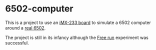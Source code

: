 
# 6502-computer

This is a project to use an [iMX-233 board] to simulate a 6502 computer around a [real 6502].

The project is still in its infancy although the [Free run](free-run) experiment was successful.

  [iMX-233 board]: https://www.olimex.com/Products/OLinuXino/iMX233/iMX233-OLinuXino-NANO/open-source-hardware
  [real 6502]: http://www.westerndesigncenter.com/wdc/w65c02s-chip.cfm

